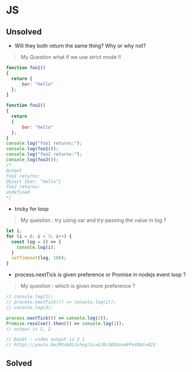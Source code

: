 # JS

## Unsolved 

-  Will they both return the same thing? Why or why not?

> My Question what if we use strict mode !!

```javascript
function foo1()
{
  return {
      bar: "hello"
  };
}

function foo2()
{
  return
  {
      bar: "hello"
  };
}
console.log("foo1 returns:");
console.log(foo1());
console.log("foo2 returns:");
console.log(foo2());
/*
Output 
foo1 returns:
Object {bar: "hello"}
foo2 returns:
undefined 
*/
```

- tricky for loop 

> My question :  try using var and try passing the value in log ?

```javascript
let i;
for (i = 0; i < 3; i++) {
  const log = () => {
    console.log(i);
  }
  setTimeout(log, 100);
}
```

- process.nextTick is given preference or Promise in nodejs event loop ?
> My question : which is given more preference ?

```javascript
// console.log(1);
// process.nextTick(() => console.log(2));
// console.log(3);

process.nextTick(() => console.log(2));
Promise.resolve().then(() => console.log(1));
// output is 1, 2

// Doubt : video output is 2 1 
// https://youtu.be/M3sbOSJvhxg?si=GJOcSEDUnxmPPxVD&t=423
```

## Solved